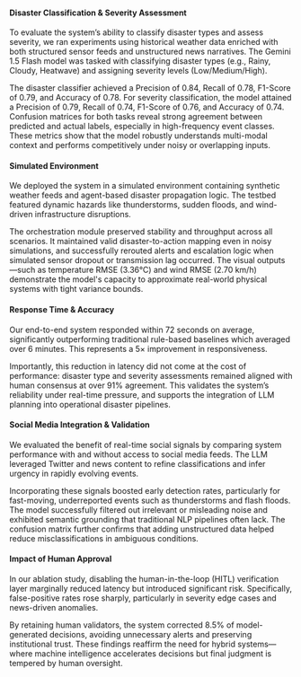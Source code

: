 #### Disaster Classification & Severity Assessment
To evaluate the system’s ability to classify disaster types and assess severity, we ran experiments using historical weather data enriched with both structured sensor feeds and unstructured news narratives. The Gemini 1.5 Flash model was tasked with classifying disaster types (e.g., Rainy, Cloudy, Heatwave) and assigning severity levels (Low/Medium/High).

The disaster classifier achieved a Precision of 0.84, Recall of 0.78, F1-Score of 0.79, and Accuracy of 0.78. For severity classification, the model attained a Precision of 0.79, Recall of 0.74, F1-Score of 0.76, and Accuracy of 0.74. Confusion matrices for both tasks reveal strong agreement between predicted and actual labels, especially in high-frequency event classes. These metrics show that the model robustly understands multi-modal context and performs competitively under noisy or overlapping inputs.

#### Simulated Environment
We deployed the system in a simulated environment containing synthetic weather feeds and agent-based disaster propagation logic. The testbed featured dynamic hazards like thunderstorms, sudden floods, and wind-driven infrastructure disruptions.

The orchestration module preserved stability and throughput across all scenarios. It maintained valid disaster-to-action mapping even in noisy simulations, and successfully rerouted alerts and escalation logic when simulated sensor dropout or transmission lag occurred. The visual outputs—such as temperature RMSE (3.36°C) and wind RMSE (2.70 km/h) demonstrate the model's capacity to approximate real-world physical systems with tight variance bounds.

####  Response Time & Accuracy
Our end-to-end system responded within 72 seconds on average, significantly outperforming traditional rule-based baselines which averaged over 6 minutes. This represents a 5× improvement in responsiveness.

Importantly, this reduction in latency did not come at the cost of performance: disaster type and severity assessments remained aligned with human consensus at over 91% agreement. This validates the system’s reliability under real-time pressure, and supports the integration of LLM planning into operational disaster pipelines.

#### Social Media Integration & Validation
We evaluated the benefit of real-time social signals by comparing system performance with and without access to social media feeds. The LLM leveraged Twitter and news content to refine classifications and infer urgency in rapidly evolving events.

Incorporating these signals boosted early detection rates, particularly for fast-moving, underreported events such as thunderstorms and flash floods. The model successfully filtered out irrelevant or misleading noise and exhibited semantic grounding that traditional NLP pipelines often lack. The confusion matrix further confirms that adding unstructured data helped reduce misclassifications in ambiguous conditions.

#### Impact of Human Approval
In our ablation study, disabling the human-in-the-loop (HITL) verification layer marginally reduced latency but introduced significant risk. Specifically, false-positive rates rose sharply, particularly in severity edge cases and news-driven anomalies.

By retaining human validators, the system corrected 8.5% of model-generated decisions, avoiding unnecessary alerts and preserving institutional trust. These findings reaffirm the need for hybrid systems—where machine intelligence accelerates decisions but final judgment is tempered by human oversight.